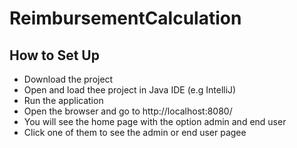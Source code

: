 # ReimbursementCalculation
## How to Set Up
+ Download the project
+ Open and load thee project in Java IDE (e.g IntelliJ)
+ Run the application
+ Open the browser and go to http://localhost:8080/
+ You will see the home page with the option admin and end user
+ Click one of them to see the admin or end user pagee
